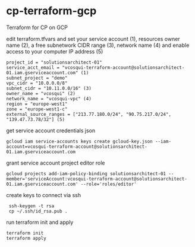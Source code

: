 # cp-terraform-gcp
Terraform for CP on GCP

edit terraform.tfvars and set your service account (1), resources owner name (2), a free subnetwork CIDR range (3),
network name (4) and enable access to your computer IP address (5)
```
project_id = "solutionsarchitect-01"
service_acct_email = "vcosqui-terraform-account@solutionsarchitect-01.iam.gserviceaccount.com" (1)
subnet_project = "demo"
vpc_cidr = "10.0.0.0/8"
subnet_cidr = "10.11.0.0/16" (3)
owner_name = "vcosqui" (2)
network_name = "vcosqui-vpc" (4)
region = "europe-west1"
zone = "europe-west1-c"
external_source_ranges = ["213.77.180.0/24", "90.75.217.0/24", "139.47.73.78/32"] (5)
```

get service account credentials json
```shell
gcloud iam service-accounts keys create gcloud-key.json --iam-account=vcosqui-terraform-account@solutionsarchitect-01.iam.gserviceaccount.com
```

grant service account project editor role
```shell
gcloud projects add-iam-policy-binding solutionsarchitect-01 --member='serviceAccount:vcosqui-terraform-account@solutionsarchitect-01.iam.gserviceaccount.com' --role='roles/editor'
```

create keys to connect via ssh
```shell
 ssh-keygen -t rsa
 cp ~/.ssh/id_rsa.pub .
```

run terraform init and apply
```shell
terraform init
terraform apply
```